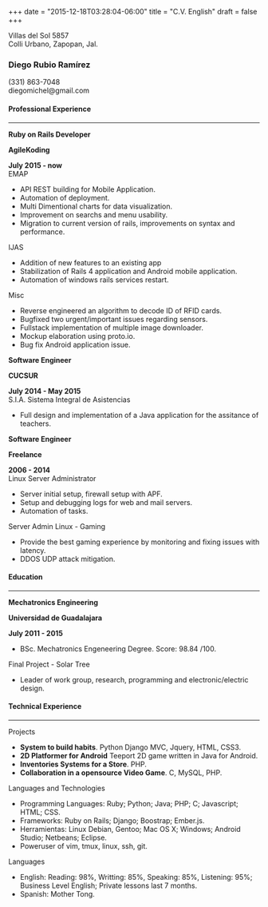   +++
date = "2015-12-18T03:28:04-06:00"
title = "C.V. English"
draft = false
+++
<div class="container">
  <div class="row">
    <div class="col-xs-4">
      <div class="row">
        Villas del Sol 5857
      </div>
      <div class="row">
        Colli Urbano, Zapopan, Jal.
      </div>
    </div>
    <div class="col-xs-5">
      <h3 class="text-left">Diego Rubio Ramírez</h3>
    </div>
    <div class="col-xs-3">
      <div class="row text-right">(331) 863-7048</div>
      <div class="row text-right">diegomichel@gmail.com</div>
    </div>
  </div>
  <div class=row>
    <h4>Professional Experience</h4>
    <hr />
  </div>
  <div class=row>
    <div class="col-xs-4"><strong>Ruby on Rails Developer</strong></div>
    <div class="col-xs-5"><p class="text-center"><strong>AgileKoding</strong></p></div>
    <div class="col-xs-3">
      <div class="row text-right"><strong>July 2015 - now</strong></div>
    </div>
  </div>
  <div class=row><div class=col-xs-12>EMAP</div></div>
  <div class=row>
    <div class=col-xs-12>
      <ul>
        <li>API REST building for Mobile Application.</li>
        <li>Automation of deployment.</li>
        <li>Multi Dimentional charts for data visualization.</li>
        <li>Improvement on searchs and menu usability.</li>
        <li>Migration to current version of rails, improvements on syntax and performance.</li>
      </ul>
    </div>
  </div>
  <div class=row><div class=col-xs-12>IJAS</div></div>
  <div class=row>
    <div class=col-xs-12>
      <ul>
        <li>Addition of new features to an existing app</li>
        <li>Stabilization of Rails 4 application and Android mobile application.</li>
        <li>Automation of windows rails services restart.</li>
      </ul>
    </div>
  </div>
  <div class=row><div class=col-xs-12>Misc</div></div>
  <div class=row>
    <div class=col-xs-12>
      <ul>
        <li>Reverse engineered an algorithm to decode ID of RFID cards.</li>
        <li>Bugfixed two urgent/important issues regarding sensors.</li>
        <li>Fullstack implementation of multiple image downloader.</li>
        <li>Mockup elaboration using proto.io.</li>
        <li>Bug fix Android application issue.</li>
      </ul>
    </div>
  </div>
  <div class=row>
    <div class="col-xs-5"><strong>Software Engineer</strong></div>
    <div class="col-xs-3"><p class="text-center"><strong>CUCSUR</strong></p></div>
    <div class="col-xs-4">
      <div class="row text-right"><strong>July 2014 - May 2015</strong></div>
    </div>
  </div>
  <div class=row><div class=col-xs-12>S.I.A. Sistema Integral de Asistencias</div></div>
  <div class=row>
    <div class=col-xs-12>
      <ul>
        <li>Full design and implementation of a Java application for the assitance of teachers.</li>
      </ul>
    </div>
  </div>
  <div class=row>
    <div class="col-xs-5"><strong>Software Engineer</strong></div>
    <div class="col-xs-3"><p class="text-center"><strong>Freelance</strong></p></div>
    <div class="col-xs-4">
      <div class="row text-right"><strong> 2006 - 2014</strong></div>
    </div>
  </div>
  <div class=row><div class=col-xs-12>Linux Server Administrator</div></div>
  <div class=row>
    <div class=col-xs-12>
      <ul>
        <li>Server initial setup, firewall setup with APF.</li>
        <li>Setup and debugging logs for web and mail servers.</li>
        <li>Automation of tasks.</li>
      </ul>
    </div>
  </div>
  <div class=row><div class=col-xs-12>Server Admin Linux - Gaming</div></div>
  <div class=row>
    <div class=col-xs-12>
      <ul>
        <li>Provide the best gaming experience by monitoring and fixing issues with latency.</li>
        <li>DDOS UDP attack mitigation.</li>
      </ul>
    </div>
  </div>
  <div class=row>
    <h4>Education</h4>
    <hr />
  </div>
  <div class=row>
    <div class="col-xs-4"><strong>Mechatronics Engineering</strong></div>
    <div class="col-xs-5"><p class="text-center"><strong>Universidad de Guadalajara</strong></p></div>
    <div class="col-xs-3">
      <div class="row text-right"><strong>July 2011 - 2015</strong></div>
    </div>
  </div>
  <div class=row>
    <div class=col-xs-12>
      <ul>
        <li>BSc. Mechatronics Engeneering Degree. Score: 98.84 /100.</li>
      </ul>
    </div>
  </div>
  <div class=row><div class=col-xs-12>Final Project - Solar Tree</div></div>
  <div class=row>
    <div class=col-xs-12>
      <ul>
        <li>Leader of work group, research, programming and electronic/electric design.</li>
      </ul>
    </div>
  </div>
  <div class=row>
    <h4>Technical Experience</h4>
    <hr />
  </div>
  <div class=row><div class=col-xs-12>Projects</div></div>
  <div class=row>
    <div class=col-xs-12>
      <ul>
        <li><strong>System to build habits</strong>. Python Django MVC, Jquery, HTML, CSS3.</li>
        <li><strong>2D Platformer for Android</strong> Teeport 2D game written in Java for Android.</li>
        <li><strong>Inventories Systems for a Store</strong>. PHP.</li>
        <li><strong>Collaboration in a opensource Video Game</strong>. C, MySQL, PHP.</li>
      </ul>
    </div>
  </div>
  <div class=row><div class=col-xs-12>Languages and Technologies</div></div>
  <div class=row>
    <div class=col-xs-12>
      <ul>
        <li>
          Programming Languages: Ruby; Python; Java; PHP; C; Javascript; HTML; CSS.
        </li>
        <li>
          Frameworks: Ruby on Rails; Django; Boostrap; Ember.js.
        </li>
        <li>
          Herramientas: Linux Debian, Gentoo; Mac OS X; Windows; Android Studio; Netbeans; Eclipse.
        </li>
        <li>
          Poweruser of vim, tmux, linux, ssh, git.
        </li>
      </ul>
    </div>
  </div>
  <div class=row><div class=col-xs-12>Languages</div></div>
  <div class=row>
    <div class=col-xs-12>
      <ul>
        <li>
          English: Reading: 98%, Writting: 85%, Speaking: 85%, Listening: 95%; Business Level English; Private lessons last 7 months.
        </li>
        <li>
          Spanish: Mother Tong.
        </li>
      </ul>
    </div>
  </div>
</div>
<!--
  vim: filetype=html
-->
